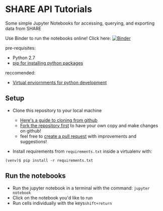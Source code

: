 # SHARE API Tutorials
Some simple Jupyter Notebooks for accessing, querying, and exporting data from SHARE

Use Binder to run the notebooks online! Click here: [![Binder](http://mybinder.org/badge.svg)](http://mybinder.org/repo/erinspace/share_tutorials)


pre-requisites:
- Python 2.7
- [pip for installing python packages](https://pypi.python.org/pypi/pip)

reccomended:
- [Virtual enviornments for python development](http://docs.python-guide.org/en/latest/dev/virtualenvs/)

## Setup
- Clone this repository to your local machine
    - [Here's a guide to cloning from github](https://help.github.com/articles/cloning-a-repository/)
    - [Fork the repository first](https://help.github.com/articles/fork-a-repo/) to have your own copy and make changes on github!
    - feel free to [create a pull request](https://help.github.com/articles/creating-a-pull-request/) with improvements and suggestions!

- Install requirements from ```requirements.txt``` inside a virtualenv with:

```(venv)$ pip install -r requirements.txt```

## Run the notebooks
- Run the jupyter notebook in  a terminal with the command: ```jupyter notebook```
- Click on the notebook you'd like to run
- Run cells individually with the keys```shift+return```
